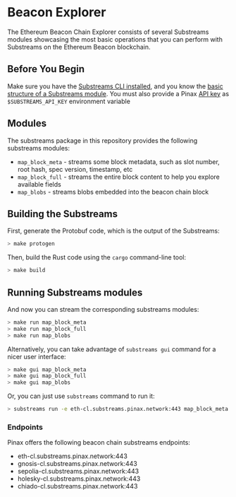 # Beacon Explorer

The Ethereum Beacon Chain Explorer consists of several Substreams modules showcasing the most basic operations that you can perform with Substreams on the Ethereum Beacon blockchain.

## Before You Begin

Make sure you have the [Substreams CLI installed](https://substreams.streamingfast.io/getting-started/installing-the-cli), and you know the [basic structure of a Substreams module](https://substreams.streamingfast.io/getting-started/quickstart). You must also provide a Pinax [API key](https://app.pinax.network) as `$SUBSTREAMS_API_KEY` environment variable

## Modules

The substreams package in this repository provides the following substreams modules:
- `map_block_meta` - streams some block metadata, such as slot number, root hash, spec version, timestamp, etc
- `map_block_full` - streams the entire block content to help you explore available fields
- `map_blobs` - streams blobs embedded into the beacon chain block


## Building the Substreams

First, generate the Protobuf code, which is the output of the Substreams:

```bash
> make protogen
```

Then, build the Rust code using the `cargo` command-line tool:

```bash
> make build
```

## Running Substreams modules

And now you can stream the corresponding substreams modules:

```bash
> make run map_block_meta
> make run map_block_full
> make run map_blobs
```

Alternatively, you can take advantage of `substreams gui` command for a nicer user interface:

```bash
> make gui map_block_meta
> make gui map_block_full
> make gui map_blobs
```

Or, you can just use `substreams` command to run it:
```bash
> substreams run -e eth-cl.substreams.pinax.network:443 map_block_meta -s -10
```

### Endpoints

Pinax offers the following beacon chain substreams endpoints:
- eth-cl.substreams.pinax.network:443
- gnosis-cl.substreams.pinax.network:443
- sepolia-cl.substreams.pinax.network:443
- holesky-cl.substreams.pinax.network:443
- chiado-cl.substreams.pinax.network:443